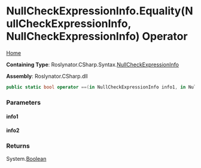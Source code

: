 <a name="_top"></a>

# NullCheckExpressionInfo\.Equality\(NullCheckExpressionInfo, NullCheckExpressionInfo\) Operator

[Home](../../../../../README.md#_top)

**Containing Type**: Roslynator\.CSharp\.Syntax\.[NullCheckExpressionInfo](../README.md#_top)

**Assembly**: Roslynator\.CSharp\.dll

```csharp
public static bool operator ==(in NullCheckExpressionInfo info1, in NullCheckExpressionInfo info2)
```

### Parameters

#### info1

#### info2

### Returns

System\.[Boolean](https://docs.microsoft.com/en-us/dotnet/api/system.boolean)

